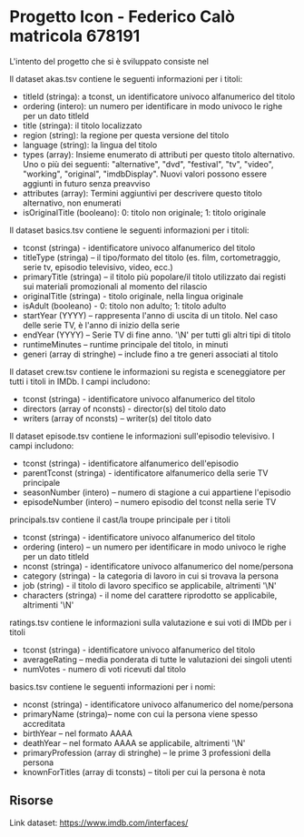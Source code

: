# Progetto Icon - Federico Calò matricola 678191

L'intento del progetto che si è sviluppato consiste nel


Il dataset akas.tsv contiene le seguenti informazioni per i titoli:

- titleId (stringa): a tconst, un identificatore univoco alfanumerico del titolo
- ordering (intero): un numero per identificare in modo univoco le righe per un dato titleId
- title (stringa): il titolo localizzato
- region (string): la regione per questa versione del titolo
- language (string): la lingua del titolo
- types (array): Insieme enumerato di attributi per questo titolo alternativo. Uno o più dei seguenti: "alternative", "dvd", "festival", "tv", "video", "working", "original", "imdbDisplay". Nuovi valori possono essere aggiunti in futuro senza preavviso
- attributes (array): Termini aggiuntivi per descrivere questo titolo alternativo, non enumerati
- isOriginalTitle (booleano): 0: titolo non originale; 1: titolo originale


Il dataset basics.tsv contiene le seguenti informazioni per i titoli:
- tconst (stringa) - identificatore univoco alfanumerico del titolo
- titleType (stringa) – il tipo/formato del titolo (es. film, cortometraggio, serie tv, episodio televisivo, video, ecc.)
- primaryTitle (stringa) – il titolo più popolare/il titolo utilizzato dai registi sui materiali promozionali al momento del rilascio
- originalTitle (stringa) - titolo originale, nella lingua originale
- isAdult (booleano) - 0: titolo non adulto; 1: titolo adulto
- startYear (YYYY) – rappresenta l'anno di uscita di un titolo. Nel caso delle serie TV, è l'anno di inizio della serie
- endYear (YYYY) – Serie TV di fine anno. '\N' per tutti gli altri tipi di titolo
- runtimeMinutes – runtime principale del titolo, in minuti
- generi (array di stringhe) – include fino a tre generi associati al titolo

Il dataset crew.tsv contiene le informazioni su regista e sceneggiatore per tutti i titoli in IMDb. I campi includono:
- tconst (stringa) - identificatore univoco alfanumerico del titolo
- directors (array of nconsts) - director(s) del titolo dato
- writers (array of nconsts) – writer(s) del titolo dato

Il dataset episode.tsv contiene le informazioni sull'episodio televisivo. I campi includono:
- tconst (stringa) - identificatore alfanumerico dell'episodio
- parentTconst (stringa) - identificatore alfanumerico della serie TV principale
- seasonNumber (intero) – numero di stagione a cui appartiene l'episodio
- episodeNumber  (intero) – numero episodio del tconst nella serie TV

principals.tsv contiene il cast/la troupe principale per i titoli
- tconst (stringa) - identificatore univoco alfanumerico del titolo
- ordering (intero) – un numero per identificare in modo univoco le righe per un dato titleId
- nconst (stringa) - identificatore univoco alfanumerico del nome/persona
- category (stringa) - la categoria di lavoro in cui si trovava la persona
- job (string) - il titolo di lavoro specifico se applicabile, altrimenti '\N'
- characters  (stringa) - il nome del carattere riprodotto se applicabile, altrimenti '\N'

ratings.tsv contiene le informazioni sulla valutazione e sui voti di IMDb per i titoli
- tconst (stringa) - identificatore univoco alfanumerico del titolo
- averageRating – media ponderata di tutte le valutazioni dei singoli utenti
- numVotes - numero di voti ricevuti dal titolo

basics.tsv contiene le seguenti informazioni per i nomi:
- nconst (stringa) - identificatore univoco alfanumerico del nome/persona
- primaryName (stringa)– nome con cui la persona viene spesso accreditata
- birthYear  – nel formato AAAA
- deathYear – nel formato AAAA se applicabile, altrimenti '\N'
- primaryProfession (array di stringhe) – le prime 3 professioni della persona
- knownForTitles (array di tconsts) – titoli per cui la persona è nota
## Risorse
Link dataset: https://www.imdb.com/interfaces/